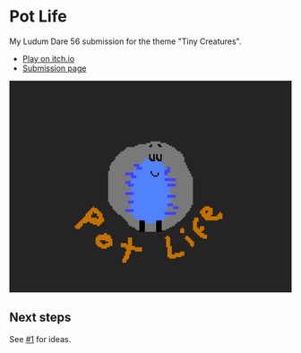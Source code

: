 # Pot Life

My Ludum Dare 56 submission for the theme "Tiny Creatures".

- [Play on itch.io](https://martindzejky.itch.io/pot-life)
- [Submission page](https://ldjam.com/events/ludum-dare/56/pot-life)

![splash image](./sprites/splash-filled.png)

## Next steps

See [#1](https://github.com/martindzejky/pot-life/issues/1) for ideas.

